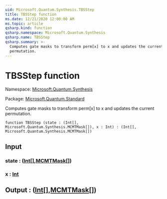 ```yaml
---
uid: Microsoft.Quantum.Synthesis.TBSStep
title: TBSStep function
ms.date: 12/21/2020 12:00:00 AM
ms.topic: article
qsharp.kind: function
qsharp.namespace: Microsoft.Quantum.Synthesis
qsharp.name: TBSStep
qsharp.summary: >-
  Computes gate masks to transform perm[x] to x and updates the current
  permutation.
---
```


# TBSStep function

Namespace: [Microsoft.Quantum.Synthesis](xref:Microsoft.Quantum.Synthesis)

Package: [Microsoft.Quantum.Standard](https://nuget.org/packages/Microsoft.Quantum.Standard)


Computes gate masks to transform perm[x] to x and updates the currentpermutation.

```qsharp
function TBSStep (state : (Int[], Microsoft.Quantum.Synthesis.MCMTMask[]), x : Int) : (Int[], Microsoft.Quantum.Synthesis.MCMTMask[])
```


## Input

### state : ([Int](xref:microsoft.quantum.lang-ref.int)[],[MCMTMask](xref:Microsoft.Quantum.Synthesis.MCMTMask)[])




### x : [Int](xref:microsoft.quantum.lang-ref.int)





## Output : ([Int](xref:microsoft.quantum.lang-ref.int)[],[MCMTMask](xref:Microsoft.Quantum.Synthesis.MCMTMask)[])

